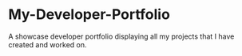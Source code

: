 # My-Developer-Portfolio
A showcase developer portfolio displaying all my projects that I have created and worked on.
